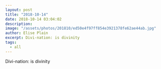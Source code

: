 ```yaml
---
layout: post
title: "2018-10-14"
date: 2018-10-14 03:04:02
description: 
image: "/assets/photos/201810/ed50e4f97ff854e3921378fe62ae44ab.jpg"
author: Elise Plain
excerpt: Divi-nation: is divinity
tags: 
  - all
---
```


Divi-nation: is divinity
<p></p>
